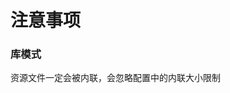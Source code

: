 # 注意事项
<p id="cEBNFpSgdma8L48LMzrS2x">

### 库模式

</p>

<p id="9j6pMo57vomer6R7V2i14e">

资源文件一定会被内联，会忽略配置中的内联大小限制

</p>

<p id="cC1ghhRTExGY48tJ1y7JvH">



</p>
